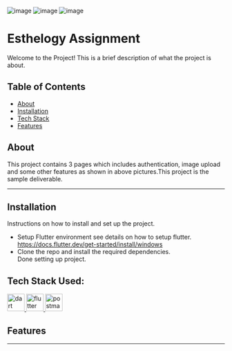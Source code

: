   ![image](https://github.com/user-attachments/assets/4d79779a-a9ea-4042-ab4b-28fa3f671e16)
  ![image](https://github.com/user-attachments/assets/3969a217-d556-47b1-810f-67cc9b8d6f5c)
  ![image](https://github.com/user-attachments/assets/f3bd6b0c-80b5-42cf-bffc-19e4b8d8839b)
<!DOCTYPE html>
<html lang="en">
<body>


  <h1>Esthelogy Assignment</h1>
  <p>
    Welcome to the Project! This is a brief description of what the project is about.
  </p>

  <h2>Table of Contents</h2>
  
  <ul>
    <li><a href="#about">About</a></li>
    <li><a href="#installation">Installation</a></li>
    <li><a href="#techstack">Tech Stack</a></li>
    <li><a href="#features">Features</a></li>
  </ul>
  
  <h2 id="about">About</h2>
  <p>
    This project contains 3 pages which includes authentication, image upload and some other features as shown in above pictures.This project is the sample deliverable.
  </p>
  <hr>
  <h2 id="installation">Installation</h2>
  <p>
    Instructions on how to install and set up the project.<br>
    <ul>
    <li>Setup Flutter environment see details on how to setup flutter. <a href="https://docs.flutter.dev/get-started/install/windows">https://docs.flutter.dev/get-started/install/windows</a><br></li>
    <li>Clone the repo and install the required dependencies.</li>
    Done setting up project.
    </ul>
  </p>

  <h2 align="left" id="techstack">Tech Stack Used:</h3>
  <p align="left">
    <p align="left"> <a href="https://dart.dev" target="_blank" rel="noreferrer"> <img src="https://www.vectorlogo.zone/logos/dartlang/dartlang-icon.svg" alt="dart" width="40" height="40"/> </a> 
      <a href="https://flutter.dev" target="_blank" rel="noreferrer"> <img src="https://www.vectorlogo.zone/logos/flutterio/flutterio-icon.svg" alt="flutter" width="40" height="40"/> </a> 
      <a href="https://postman.com" target="_blank" rel="noreferrer"> <img src="https://www.vectorlogo.zone/logos/getpostman/getpostman-icon.svg" alt="postman" width="40" height="40"/> </a> </p>
  </p>
  
  <h2 id="features">Features</h2>
  <p>
    
  </p>
  <hr>
  
</body>


</html>
